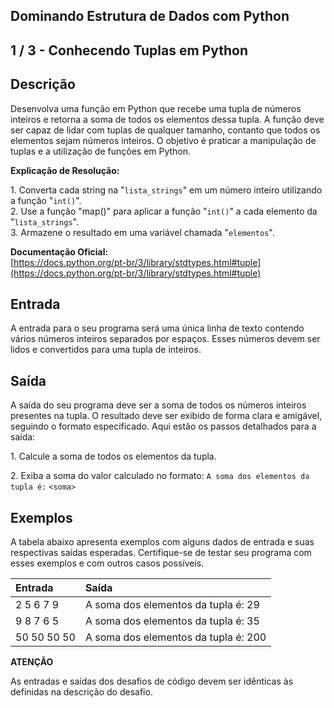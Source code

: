Dominando Estrutura de Dados com Python
---------------------------------------
1 / 3 - Conhecendo Tuplas em Python
-----------------------------------

Descrição
---------

Desenvolva uma função em Python que recebe uma tupla de números inteiros e retorna a soma de todos os elementos dessa
tupla. A função deve ser capaz de lidar com tuplas de qualquer tamanho, contanto que todos os elementos sejam números
inteiros. O objetivo é praticar a manipulação de tuplas e a utilização de funções em Python.

**Explicação de Resolução:**

1\. Converta cada string na "`lista_strings`" em um número inteiro utilizando a função "`int()`".  
2\. Use a função "map()" para aplicar a função "`int()`" a cada elemento da "`lista_strings`".  
3\. Armazene o resultado em uma variável chamada "`elementos`".

**Documentação Oficial:**  
[https://docs.python.org/pt-br/3/library/stdtypes.html#tuple](https://docs.python.org/pt-br/3/library/stdtypes.html#tuple)

Entrada
-------

A entrada para o seu programa será uma única linha de texto contendo vários números inteiros separados por espaços.
Esses números devem ser lidos e convertidos para uma tupla de inteiros.

Saída
-----

A saída do seu programa deve ser a soma de todos os números inteiros presentes na tupla. O resultado deve ser exibido de
forma clara e amigável, seguindo o formato especificado. Aqui estão os passos detalhados para a saída:

1\. Calcule a soma de todos os elementos da tupla.

2\. Exiba a soma do valor calculado no formato: `A soma dos elementos da tupla é:` `<soma>`

Exemplos
--------

A tabela abaixo apresenta exemplos com alguns dados de entrada e suas respectivas saídas esperadas. Certifique-se de
testar seu programa com esses exemplos e com outros casos possíveis.

| Entrada     | Saída                                |
|:------------|:-------------------------------------|
| 2 5 6 7 9   | A soma dos elementos da tupla é: 29  |
| 9 8 7 6 5   | A soma dos elementos da tupla é: 35  |
| 50 50 50 50 | A soma dos elementos da tupla é: 200 |

**ATENÇÃO**

As entradas e saídas dos desafios de código devem ser idênticas às definidas na descrição do desafio.
